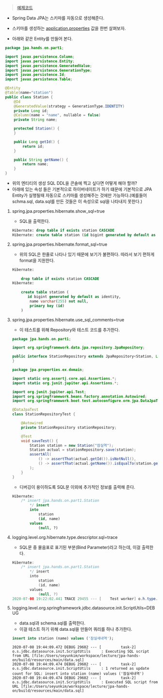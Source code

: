 > [예제코드](https://github.com/ksy90101/jpa-lifecycle-properties-ex)

- Spring Data JPA는 스키마를 자동으로 생성해준다.
- 스키마를 생성하는 [application.properties](http://application.properties) 값을 한번 살펴보자.

- 아래와 같은 Entity를 만들어 본다.

```java
package jpa.hands.on.part1;

import javax.persistence.Column;
import javax.persistence.Entity;
import javax.persistence.GeneratedValue;
import javax.persistence.GenerationType;
import javax.persistence.Id;
import javax.persistence.Table;

@Entity
@Table(name="station")
public class Station {
	@Id
	@GeneratedValue(strategy = GenerationType.IDENTITY)
	private Long id;
	@Column(name = "name", nullable = false)
	private String name;

	protected Station() {
	}

	public Long getId() {
		return id;
	}

	public String getName() {
		return name;
	}
}
```

- 위의 엔티티의 생성 SQL DDL을 콘솔에 찍고 싶다면 어떻게 해야 할까?
- 아래에 있는 속성 들은 기본적으로 하이버네이트가 하기 떄문에 기본적으로 JPA Entity가 실행될때 자동으로 스키마를 생성해주는 것에만 가능하다.(예를들어 schma.sql, data.sql를 만든 것들은 이 속성으로 sql을 나타내지 못한다.)

1. spring.jpa.properties.hibernate.show_sql=true
    - SQL을 출력한다.

    ```sql
    Hibernate: drop table if exists station CASCADE 
    Hibernate: create table station (id bigint generated by default as identity, name varchar(255) not null, primary key (id))
    ```

2. spring.jpa.properties.hibernate.format_sql=true
    - 위의 SQL은 한줄로 나타나 있기 때문에 보기가 불편하다. 따라서 보기 편하게 format을 지원한다.

    ```sql
    Hibernate: 
        
        drop table if exists station CASCADE 
    Hibernate: 
        
        create table station (
           id bigint generated by default as identity,
            name varchar(255) not null,
            primary key (id)
        )
    ```

3. spring.jpa.properties.hibernate.use_sql_comments=true
    - 이 테스트를 위해 Repository와 테스트 코드를 추가한다.

    ```java
    package jpa.hands.on.part1;

    import org.springframework.data.jpa.repository.JpaRepository;

    public interface StationRepository extends JpaRepository<Station, Long> {
    }
    ```

    ```java
    package jpa.properties.ex.domain;

    import static org.assertj.core.api.Assertions.*;
    import static org.junit.jupiter.api.Assertions.*;

    import org.junit.jupiter.api.Test;
    import org.springframework.beans.factory.annotation.Autowired;
    import org.springframework.boot.test.autoconfigure.orm.jpa.DataJpaTest;

    @DataJpaTest
    class StationRepositoryTest {

    	@Autowired
    	private StationRepository stationRepository;

    	@Test
    	void saveTest() {
    		Station station = new Station("잠실역");
    		Station actual = stationRepository.save(station);
    		assertAll(
    			() -> assertThat(actual.getId()).isNotNull(),
    			() -> assertThat(actual.getName()).isEqualTo(station.getName())
    		);
    	}
    }
    ```

    - 디버깅이 용이하도록 SQL문 이외에 추가적인 정보를 출력해 준다.

    ```sql
    Hibernate: 
        /* insert jpa.hands.on.part1.Station
            */ insert 
            into
                station
                (id, name) 
            values
                (null, ?)
    ```

4. logging.level.org.hibernate.type.descriptor.sql=trace
    - SQL문 중 물음표로 표기된 부분(Bind Parameter)라고 하는데, 이걸 출력한다.

    ```java
    Hibernate: 
        /* insert jpa.hands.on.part1.Station
            */ insert 
            into
                station
                (id, name) 
            values
                (null, ?)
    2020-07-08 19:22:02.441 TRACE 29455 --- [    Test worker] o.h.type.descriptor.sql.BasicBinder      : binding parameter [1] as [VARCHAR] - [잠실역]
    ```

5. logging.level.org.springframework.jdbc.datasource.init.ScriptUtils=DEBUG
    - data.sql과 schema.sql를 출력한다.
    - 이걸 테스트 하기 위해 data.sql을 만들어 쿼리를 하나 추가한다.

    ```sql
    insert into station (name) values ('잠실새내역');
    ```

    ```text
    2020-07-08 19:44:09.472 DEBUG 29602 --- [         task-2] o.s.jdbc.datasource.init.ScriptUtils     : Executing SQL script from URL [file:/Users/seyunkim/workspace/lecture/jpa-hands-on/build/resources/main/data.sql]
    2020-07-08 19:44:09.474 DEBUG 29602 --- [         task-2] o.s.jdbc.datasource.init.ScriptUtils     : 1 returned as update count for SQL: insert into station (name) values ('잠실새내역')
    2020-07-08 19:44:09.474 DEBUG 29602 --- [         task-2] o.s.jdbc.datasource.init.ScriptUtils     : Executed SQL script from URL [file:/Users/seyunkim/workspace/lecture/jpa-hands-on/build/resources/main/data.sql]
    ```
